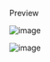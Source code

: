 Preview

![image](https://github.com/keremlevent/Recipe-App/assets/92311846/b8b16f15-9756-48b1-8ff1-71460228390c)

![image](https://github.com/keremlevent/Recipe-App/assets/92311846/fbf3763e-fff9-46dd-82df-5e2a3d6d1a94)



